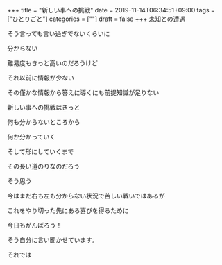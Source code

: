 +++
title = "新しい事への挑戦"
date = 2019-11-14T06:34:51+09:00
tags = ["ひとりごと"]
categories = [""]
draft = false
+++
未知との遭遇

そう言っても言い過ぎでないくらいに

分からない

難易度もきっと高いのだろうけど

それ以前に情報が少ない

その僅かな情報から答えに導くにも前提知識が足りない

新しい事への挑戦はきっと

何も分からないところから

何か分かっていく

そして形にしていくまで

その長い道のりなのだろう

そう思う

今はまだ右も左も分からない状況で苦しい戦いではあるが

これをやり切った先にある喜びを得るために

今日もがんばろう！

そう自分に言い聞かせています。

それでは
